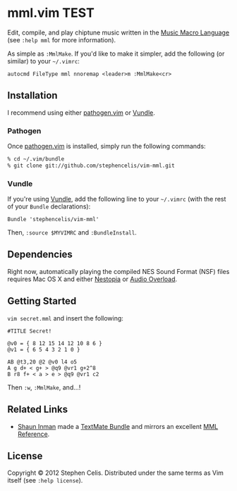 # mml.vim TEST

Edit, compile, and play chiptune music written in the
[Music Macro Language][1-1] (see `:help mml` for more information).

As simple as `:MmlMake`. If you'd like to make it simpler, add the following
(or similar) to your `~/.vimrc`:

``` vim
autocmd FileType mml nnoremap <leader>m :MmlMake<cr>
```


## Installation

I recommend using either [pathogen.vim][2-1] or [Vundle][2-2].


### Pathogen

Once [pathogen.vim][2-1] is installed, simply run the following commands:

``` bash
% cd ~/.vim/bundle
% git clone git://github.com/stephencelis/vim-mml.git
```


### Vundle

If you're using [Vundle][2-2], add the following line to your `~/.vimrc`
(with the rest of your `Bundle` declarations):

``` vim
Bundle 'stephencelis/vim-mml'
```

Then, `:source $MYVIMRC` and `:BundleInstall`.


## Dependencies

Right now, automatically playing the compiled NES Sound Format (NSF) files
requires Mac OS X and either [Nestopia][3-1] or [Audio Overload][3-2].


## Getting Started

`vim secret.mml` and insert the following:

```
#TITLE Secret!

@v0 = { 8 12 15 14 12 10 8 6 }
@v1 = { 6 5 4 3 2 1 0 }

AB @t3,20 @2 @v0 l4 o5
A g d+ < g+ > @q9 @vr1 g+2^8
B r8 f+ < a > e > @q9 @vr1 c2
```

Then `:w`, `:MmlMake`, and...!


## Related Links

* [Shaun Inman][4-1] made a [TextMate Bundle][4-2] and mirrors an excellent
  [MML Reference][4-3].


## License

Copyright © 2012 Stephen Celis. Distributed under the same terms as Vim
itself (see `:help license`).


[1-1]: http://en.wikipedia.org/wiki/Music_Macro_Language
[2-1]: https://github.com/tpope/vim-pathogen
[2-2]: https://github.com/gmarik/vundle
[3-1]: http://bannister.org/software/nestopia.htm
[3-2]: http://bannister.org/software/ao.htm
[4-1]: http://shauninman.com
[4-2]: http://shauninman.com/archive/2010/02/13/an_mml_bundle_for_textmate
[4-3]: http://shauninman.com/assets/downloads/ppmck_guide.html
